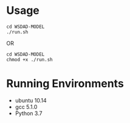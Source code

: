 # Usage
```
cd WSDAD-MODEL
./run.sh
```
OR
```
cd WSDAD-MODEL
chmod +x ./run.sh
```

# Running Environments
- ubuntu 10.14
- gcc 5.1.0
- Python 3.7
